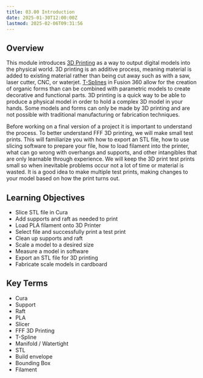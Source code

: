 ```yaml
---
title: 03.00 Introduction
date: 2025-01-30T12:00:00Z
lastmod: 2025-02-06T09:31:56
---
```


## Overview

This module introduces [3D Printing](../../../../digital-fabrication/3d-printing/3d-printing.md) as a way to output digital models into the physical world. 3D printing is an additive process, meaning material is added to existing material rather than being cut away such as with a saw, laser cutter, CNC, or waterjet. [T-Splines](https://youtu.be/8vGrRR_TLEg) in Fusion 360 allow for the creation of organic forms than can be combined with parametric models to create decorative and functional parts. 3D printing is a quick way to be able to produce a physical model in order to hold a complex 3D model in your hands. Some models and forms can only be made by 3D printing and are not possible with traditional manufacturing or fabrication techniques.

Before working on a final version of a project it is important to understand the process. To better understand FFF 3D printing, we will make small test prints. This will familiarize you with how to export an STL file, how to use slicing software to prepare your file, how to load filament into the printer, what can go wrong with overhangs and supports, and other intangibles that are only learnable through experience. We will keep the 3D print test prints small so when inevitable problems occur not a lot of time or material is wasted. It is a good idea to make multiple test prints, making changes to your model based on how the print turns out.

## Learning Objectives

- Slice STL file in Cura
- Add supports and raft as needed to print
- Load PLA filament onto 3D Printer
- Select file and successfully print a test print
- Clean up supports and raft
- Scale a model to a desired size
- Measure a model in software
- Export an STL file for 3D printing
- Fabricate scale models in cardboard

## Key Terms

- Cura
- Support
- Raft
- PLA
- Slicer
- FFF 3D Printing
- T-Spline
- Manifold / Watertight
- STL
- Build envelope
- Bounding Box
- Filament
